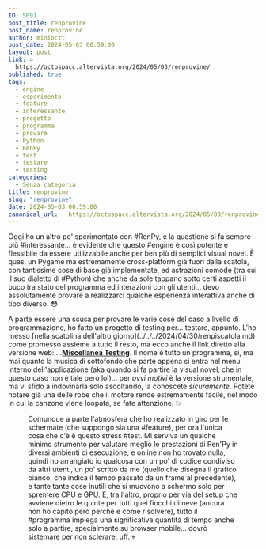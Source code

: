 ```yaml
---
ID: 5091
post_title: renprovine
post_name: renprovine
author: minioctt
post_date: 2024-05-03 00:59:00
layout: post
link: >
  https://octospacc.altervista.org/2024/05/03/renprovine/
published: true
tags:
  - engine
  - esperimento
  - feature
  - interessante
  - progetto
  - programma
  - provare
  - Python
  - RenPy
  - test
  - testare
  - testing
categories:
  - Senza categoria
title: renprovine
slug: "renprovine"
date: 2024-05-03 00:59:00
canonical_url:   https://octospacc.altervista.org/2024/05/03/renprovine/
---
```

<!-- wp:paragraph -->
<p markdown="1">Oggi ho un altro po' sperimentato con #RenPy, e la questione si fa sempre più #interessante... è evidente che questo #engine è così potente e flessibile da essere utilizzabile anche per ben più di semplici visual novel. È quasi un Pygame ma estremamente cross-platform già fuori dalla scatola, con tantissime cose di base già implementate, ed astrazioni comode (tra cui il suo dialetto di #Python) che anche da sole tappano sotto certi aspetti il buco tra stato del programma ed interazioni con gli utenti... devo assolutamente provare a realizzarci qualche esperienza interattiva anche di tipo diverso. 😳️</p>
<!-- /wp:paragraph -->

<!-- wp:paragraph -->
<p markdown="1">A parte essere una scusa per provare le varie cose del caso a livello di programmazione, ho fatto un progetto di testing per... testare, appunto. L'ho messo [nella scatolina dell'altro giorno](../../../2024/04/30/renpiscatola.md) come promesso assieme a tutto il resto, ma ecco anche il link diretto alla versione web: ...<a href="https://html-classic.itch.zone/html/10330339/renpy/MiscellaneaTesting/index.html"><strong>Miscellanea Testing</strong></a>. Il nome è tutto un programma, si, ma mai quanto la musica di sottofondo che parte appena si entra nel menu interno dell'applicazione (aka quando si fa partire la visual novel, che in questo caso non è tale però lol)... per <em>ovvi motivi</em> è la versione strumentale, ma vi sfido a indovinarla solo ascoltando, la conoscete <em>sicuramente</em>. Potete notare già una delle robe che il motore rende estremamente facile, nel modo in cui la canzone viene loopata, se fate attenzione. 💥️</p>
<!-- /wp:paragraph -->

<!-- wp:paragraph -->
<p markdown="1"></p>
<!-- /wp:paragraph -->

<!-- wp:image {"id":5097,"sizeSlug":"large","linkDestination":"none"} -->
<figure class="wp-block-image size-large"><img src="https://octospacc.github.io/microblog-mirror/assets/uploads/2024/05/image-960x528.png" alt="" class="wp-image-5097"/><figcaption class="wp-element-caption">Comunque a parte l'atmosfera che ho realizzato in giro per le schermate (che suppongo sia una #feature), per ora l'unica cosa che c'è è questo stress #test. Mi serviva un qualche minimo strumento per valutare meglio le prestazioni di Ren'Py in diversi ambienti di esecuzione, e online non ho trovato nulla, quindi ho arrangiato io qualcosa con un po' di codice condiviso da altri utenti, un po' scritto da me (quello che disegna il grafico bianco, che indica il tempo passato da un frame al precedente), e tante tante cose inutili che si muovono a schermo solo per spremere CPU e GPU. E, tra l'altro, proprio per via del setup che avviene dietro le quinte per tutti quei fiocchi di neve (ancora non ho capito però perché e come risolvere), tutto il #programma impiega una significativa quantità di tempo anche solo a partire, specialmente su browser mobile... dovrò sistemare per non sclerare, uff. 💀️</figcaption></figure>
<!-- /wp:image -->